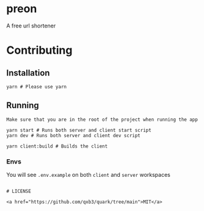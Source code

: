 # preon

A free url shortener

# Contributing

## Installation

```
yarn # Please use yarn
```

## Running

`Make sure that you are in the root of the project when running the app`

```
yarn start # Runs both server and client start script
yarn dev # Runs both server and client dev script

yarn client:build # Builds the client
```

### Envs

You will see `.env.example` on both `client` and `server` workspaces
```

# LICENSE

<a href="https://github.com/qxb3/quark/tree/main">MIT</a>

